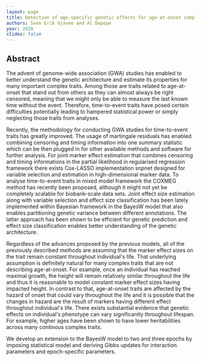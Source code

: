 ```yaml
---
layout: page
title: Detection of age-specific genetic effects for age-at-onset complex traits
authors: Sven Erik Ojavee and Al Depope
year: 2020
slides: false
---
```


## Abstract

The advent of genome-wide association (GWA) studies has enabled to better understand the genetic architecture and estimate its properties for many important complex traits. Among those are traits related to age-at-onset that stand out from others as they can almost always be right censored, meaning that we might only be able to measure the last known time without the event. Therefore, time-to-event traits have posed certain difficulties potentially leading to hampered statistical power or simply neglecting those traits from analyses. 

Recently, the methodology for conducting GWA studies for time-to-event traits has greatly improved. The usage of martingale residuals has enabled combining censoring and timing information into one summary statistic which can be then plugged in for other available methods and software for further analysis. For joint marker effect estimation that combines censoring and timing informations in the partial likelihood in regularised regression framework there exists Cox-LASSO implementation snpnet designed for variable selection and estimation in high-dimensional marker data. To analyse time-to-event traits in mixed model framework the COXMEG method has recently been proposed, although it might not yet be completely scalable for biobank-scale data sets. Joint effect size estimation along with variable selection and effect size classification has been lately implemented within Bayesian framework in the BayesW model that also enables partitioning genetic variance between different annotations. The latter approach has been shown to be efficient for genetic prediction and effect size classification enables better understanding of the genetic architecture.

Regardless of the advances proposed by the previous models, all of the previously described methods are assuming that the marker effect sizes on the trait remain constant throughout individual's life. That underlying assumption is definitely natural for many complex traits that are not describing age-at-onset. For example, once an individual has reached maximal growth, the height will remain relatively similar throughout the life and thus it is reasonable to model constant marker effect sizes having impacted height. In contrast to that, age-at-onset traits are affected by the hazard of onset that could vary throughout the life and it is possible that the changes in hazard are the result of markers having different effect throughout individual's life. There exists substantial evidence that genetic effects on individual's phenotype can vary significantly throughout lifespan. For example, higher ages have been shown to have lower heritabilities across many continous complex traits. 

We develop an extension to the BayesW model to two and three epochs by imposing statistical model and deriving Gibbs updates for interaction parameters and epoch-specific parameters.

